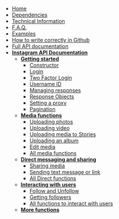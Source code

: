 * [Home](https://github.com/mgp25/Instagram-API/wiki)
* [Dependencies](https://github.com/mgp25/Instagram-API/wiki/Dependencies)
* [Technical Information](https://github.com/mgp25/Instagram-API/wiki/Technical-information)
* [F.A.Q.](https://github.com/mgp25/Instagram-API/wiki/FAQ)
* [Examples](https://github.com/mgp25/Instagram-API/tree/master/examples)
* [How to write correctly in Github](https://github.com/mgp25/Instagram-API/wiki/How-to-write-correctly-in-Github)
* [Full API documentation](https://github.com/mgp25/Instagram-API/wiki/API-Documentation)
* **[Instagram API Documentation]()**
  * **[Getting started]()**
    * [Constructor](#constructor)
    * [Login](#login)
    * [Two Factor Login](#two-factor-login)
    * [Username ID](#username-id)
    * [Managing responses](#managing-responses)
    * [Response Objects](#response-objects)
    * [Setting a proxy](#setting-a-proxy)
    * [Pagination](#pagination)
  * **[Media functions](#media-functions)**
    * [Uploading photos](#uploading-photos)
    * [Uploading video](#uploading-video)
    * [Uploading media to Stories](#uploading-media-to-stories)
    * [Uploading an album](#uploading-an-album)
    * [Edit media](#edit-media)
    * [All media functions](#all-media-functions)
  * **[Direct messaging and sharing](#direct-messaging-and-sharing)**
	* [Sharing media](#sharing-media)
	* [Sending text message or link](#sending-text-message-or-link)
	* [All Direct functions](#all-direct-functions)
  * **[Interacting with users](#interacting-with-users)**
	* [Follow and Unfollow](#follow-and-unfollow)
	* [Getting followers](#getting-followers)
	* [All functions to interact with users](#all-functions-to-interact-with-users)
  * **[More functions](#more-functions)** 